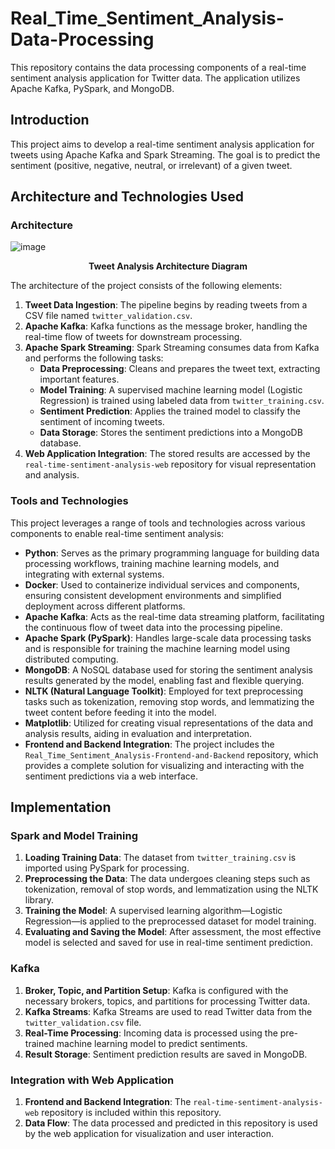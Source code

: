 # Real_Time_Sentiment_Analysis-Data-Processing

This repository contains the data processing components of a real-time sentiment analysis application for Twitter data. The application utilizes Apache Kafka, PySpark, and MongoDB.

## Introduction

This project aims to develop a real-time sentiment analysis application for tweets using Apache Kafka and Spark Streaming. The goal is to predict the sentiment (positive, negative, neutral, or irrelevant) of a given tweet.

## Architecture and Technologies Used

### Architecture
![image](https://github.com/user-attachments/assets/8b4cc524-17c4-482b-80cd-b42d60739fa9)
<p align="center"><b> Tweet Analysis Architecture Diagram</b></p>


The architecture of the project consists of the following elements:
1. **Tweet Data Ingestion**: The pipeline begins by reading tweets from a CSV file named `twitter_validation.csv`.
2. **Apache Kafka**: Kafka functions as the message broker, handling the real-time flow of tweets for downstream processing.
3. **Apache Spark Streaming**: Spark Streaming consumes data from Kafka and performs the following tasks:
   - **Data Preprocessing**: Cleans and prepares the tweet text, extracting important features.
   - **Model Training**: A supervised machine learning model (Logistic Regression) is trained using labeled data from `twitter_training.csv`.
   - **Sentiment Prediction**: Applies the trained model to classify the sentiment of incoming tweets.
   - **Data Storage**: Stores the sentiment predictions into a MongoDB database.
4. **Web Application Integration**: The stored results are accessed by the `real-time-sentiment-analysis-web` repository for visual representation and analysis.


### Tools and Technologies

This project leverages a range of tools and technologies across various components to enable real-time sentiment analysis:
- **Python**: Serves as the primary programming language for building data processing workflows, training machine learning models, and integrating with external systems.
- **Docker**: Used to containerize individual services and components, ensuring consistent development environments and simplified deployment across different platforms.
- **Apache Kafka**: Acts as the real-time data streaming platform, facilitating the continuous flow of tweet data into the processing pipeline.
- **Apache Spark (PySpark)**: Handles large-scale data processing tasks and is responsible for training the machine learning model using distributed computing.
- **MongoDB**: A NoSQL database used for storing the sentiment analysis results generated by the model, enabling fast and flexible querying.
- **NLTK (Natural Language Toolkit)**: Employed for text preprocessing tasks such as tokenization, removing stop words, and lemmatizing the tweet content before feeding it into the model.
- **Matplotlib**: Utilized for creating visual representations of the data and analysis results, aiding in evaluation and interpretation.
- **Frontend and Backend Integration**: The project includes the `Real_Time_Sentiment_Analysis-Frontend-and-Backend` repository, which provides a complete solution for visualizing and interacting with the sentiment predictions via a web interface.

  
## Implementation

### Spark and Model Training

1. **Loading Training Data**: The dataset from `twitter_training.csv` is imported using PySpark for processing.
2. **Preprocessing the Data**: The data undergoes cleaning steps such as tokenization, removal of stop words, and lemmatization using the NLTK library.
3. **Training the Model**: A supervised learning algorithm—Logistic Regression—is applied to the preprocessed dataset for model training.
4. **Evaluating and Saving the Model**: After assessment, the most effective model is selected and saved for use in real-time sentiment prediction.


### Kafka

1. **Broker, Topic, and Partition Setup**: Kafka is configured with the necessary brokers, topics, and partitions for processing Twitter data.
2. **Kafka Streams**: Kafka Streams are used to read Twitter data from the `twitter_validation.csv` file.
3. **Real-Time Processing**: Incoming data is processed using the pre-trained machine learning model to predict sentiments.
4. **Result Storage**: Sentiment prediction results are saved in MongoDB.

### Integration with Web Application

1. **Frontend and Backend Integration**: The `real-time-sentiment-analysis-web` repository is included within this repository.
2. **Data Flow**: The data processed and predicted in this repository is used by the web application for visualization and user interaction.
